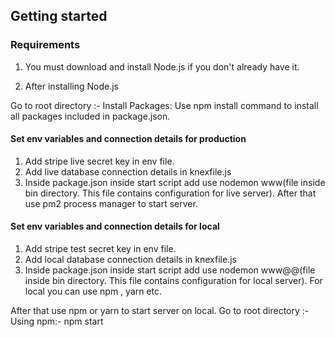 
## Getting started

### Requirements

1. You must download and install Node.js if you don't already have it.

2. After installing Node.js

Go to root directory :-
    Install Packages: Use npm install command to install all packages included in package.json.


#### Set env variables and connection details for production

1. Add stripe live secret key in env file.
2. Add live database connection details in knexfile.js
3. Inside package.json inside start script add use nodemon www(file inside bin directory. This file contains configuration for live server).
After that use pm2 process manager to start server.

#### Set env variables and connection details for local

1. Add stripe test secret key in env file.
2. Add local database connection details in knexfile.js
3. Inside package.json inside start script add use nodemon www@@(file inside bin directory. This file contains configuration for local server).
For local you can use npm , yarn etc.

After that use npm or yarn to start server on local.
Go to root directory :-
        Using npm:- npm start
